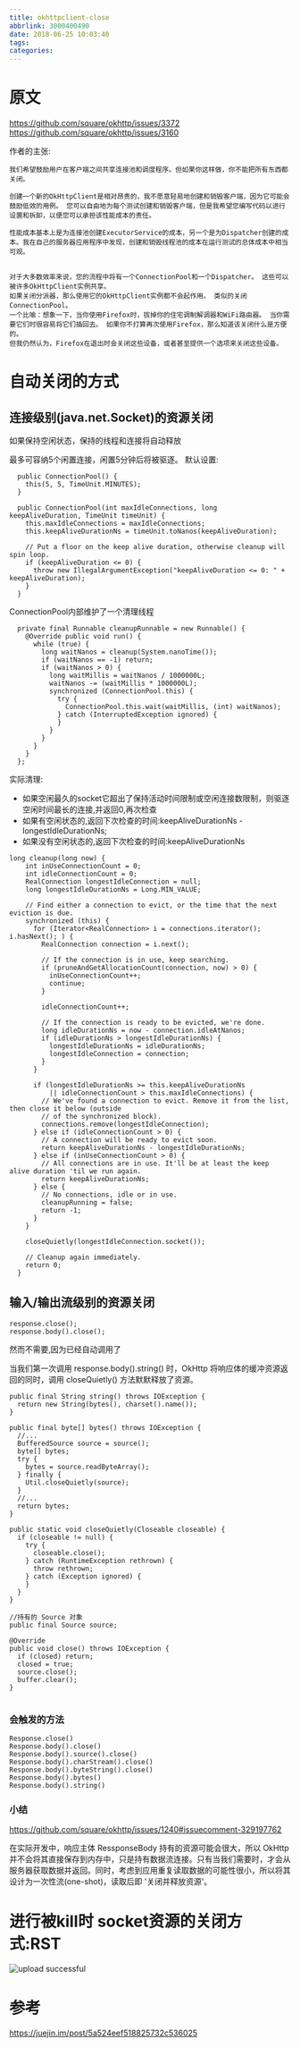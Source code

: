 ```yaml
---
title: okhttpclient-close
abbrlink: 3000400490
date: 2018-06-25 10:03:40
tags:
categories:
---
```

# 原文
https://github.com/square/okhttp/issues/3372
https://github.com/square/okhttp/issues/3160


作者的主张:
```
我们希望鼓励用户在客户端之间共享连接池和调度程序。但如果你这样做，你不能把所有东西都关闭。

创建一个新的OkHttpClient是相对昂贵的，我不愿意轻易地创建和销毁客户端，因为它可能会鼓励低效的用例。 您可以自由地为每个测试创建和销毁客户端，但是我希望您编写代码以进行设置和拆卸，以便您可以承担该性能成本的责任。

性能成本基本上是为连接池创建ExecutorService的成本，另一个是为Dispatcher创建的成本。我在自己的服务器应用程序中发现，创建和销毁线程池的成本在运行测试的总体成本中相当可观。


对于大多数效率来说，您的流程中将有一个ConnectionPool和一个Dispatcher。 这些可以被许多OkHttpClient实例共享。
如果关闭分派器，那么使用它的OkHttpClient实例都不会起作用。 类似的关闭ConnectionPool。
一个比喻：想象一下，当你使用Firefox时，拔掉你的住宅调制解调器和WiFi路由器。 当你需要它们时很容易将它们插回去。 如果你不打算再次使用Firefox，那么知道该关闭什么是方便的。
但我仍然认为，Firefox在退出时会关闭这些设备，或者甚至提供一个选项来关闭这些设备。
```


# 自动关闭的方式


## 连接级别(java.net.Socket)的资源关闭
如果保持空闲状态，保持的线程和连接将自动释放

最多可容纳5个闲置连接，闲置5分钟后将被驱逐。
默认设置:
```
  public ConnectionPool() {
    this(5, 5, TimeUnit.MINUTES);
  }

  public ConnectionPool(int maxIdleConnections, long keepAliveDuration, TimeUnit timeUnit) {
    this.maxIdleConnections = maxIdleConnections;
    this.keepAliveDurationNs = timeUnit.toNanos(keepAliveDuration);

    // Put a floor on the keep alive duration, otherwise cleanup will spin loop.
    if (keepAliveDuration <= 0) {
      throw new IllegalArgumentException("keepAliveDuration <= 0: " + keepAliveDuration);
    }
  }
```

ConnectionPool内部维护了一个清理线程
```
  private final Runnable cleanupRunnable = new Runnable() {
    @Override public void run() {
      while (true) {
        long waitNanos = cleanup(System.nanoTime());
        if (waitNanos == -1) return;
        if (waitNanos > 0) {
          long waitMillis = waitNanos / 1000000L;
          waitNanos -= (waitMillis * 1000000L);
          synchronized (ConnectionPool.this) {
            try {
              ConnectionPool.this.wait(waitMillis, (int) waitNanos);
            } catch (InterruptedException ignored) {
            }
          }
        }
      }
    }
  };
```

实际清理:
- 如果空闲最久的socket它超出了保持活动时间限制或空闲连接数限制，则驱逐空闲时间最长的连接,并返回0,再次检查
- 如果有空闲状态的,返回下次检查的时间:keepAliveDurationNs - longestIdleDurationNs;
- 如果没有空闲状态的,返回下次检查的时间:keepAliveDurationNs
```
long cleanup(long now) {
    int inUseConnectionCount = 0;
    int idleConnectionCount = 0;
    RealConnection longestIdleConnection = null;
    long longestIdleDurationNs = Long.MIN_VALUE;

    // Find either a connection to evict, or the time that the next eviction is due.
    synchronized (this) {
      for (Iterator<RealConnection> i = connections.iterator(); i.hasNext(); ) {
        RealConnection connection = i.next();

        // If the connection is in use, keep searching.
        if (pruneAndGetAllocationCount(connection, now) > 0) {
          inUseConnectionCount++;
          continue;
        }

        idleConnectionCount++;

        // If the connection is ready to be evicted, we're done.
        long idleDurationNs = now - connection.idleAtNanos;
        if (idleDurationNs > longestIdleDurationNs) {
          longestIdleDurationNs = idleDurationNs;
          longestIdleConnection = connection;
        }
      }

      if (longestIdleDurationNs >= this.keepAliveDurationNs
          || idleConnectionCount > this.maxIdleConnections) {
        // We've found a connection to evict. Remove it from the list, then close it below (outside
        // of the synchronized block).
        connections.remove(longestIdleConnection);
      } else if (idleConnectionCount > 0) {
        // A connection will be ready to evict soon.
        return keepAliveDurationNs - longestIdleDurationNs;
      } else if (inUseConnectionCount > 0) {
        // All connections are in use. It'll be at least the keep alive duration 'til we run again.
        return keepAliveDurationNs;
      } else {
        // No connections, idle or in use.
        cleanupRunning = false;
        return -1;
      }
    }

    closeQuietly(longestIdleConnection.socket());

    // Cleanup again immediately.
    return 0;
  }
```


## 输入/输出流级别的资源关闭
```
response.close();
response.body().close();
```
然而不需要,因为已经自动调用了

当我们第一次调用 response.body().string() 时，OkHttp 将响应体的缓冲资源返回的同时，调用 closeQuietly() 方法默默释放了资源。
```
public final String string() throws IOException {
  return new String(bytes(), charset().name());
}

public final byte[] bytes() throws IOException {
  //...
  BufferedSource source = source();
  byte[] bytes;
  try {
    bytes = source.readByteArray();
  } finally {
    Util.closeQuietly(source);
  }
  //...
  return bytes;
}

public static void closeQuietly(Closeable closeable) {
  if (closeable != null) {
    try {
      closeable.close();
    } catch (RuntimeException rethrown) {
      throw rethrown;
    } catch (Exception ignored) {
    }
  }
}

//持有的 Source 对象
public final Source source;

@Override
public void close() throws IOException {
  if (closed) return;
  closed = true;
  source.close();
  buffer.clear();
}


```
### 会触发的方法

```
Response.close()
Response.body().close()
Response.body().source().close()
Response.body().charStream().close()
Response.body().byteString().close()
Response.body().bytes()
Response.body().string()
```

### 小结
https://github.com/square/okhttp/issues/1240#issuecomment-329197762

在实际开发中，响应主体 RessponseBody 持有的资源可能会很大，所以 OkHttp 并不会将其直接保存到内存中，只是持有数据流连接。只有当我们需要时，才会从服务器获取数据并返回。同时，考虑到应用重复读取数据的可能性很小，所以将其设计为一次性流(one-shot)，读取后即 '关闭并释放资源'。

# 进行被kill时 socket资源的关闭方式:RST

![upload successful](/images/pasted-207.png)


# 参考
https://juejin.im/post/5a524eef518825732c536025